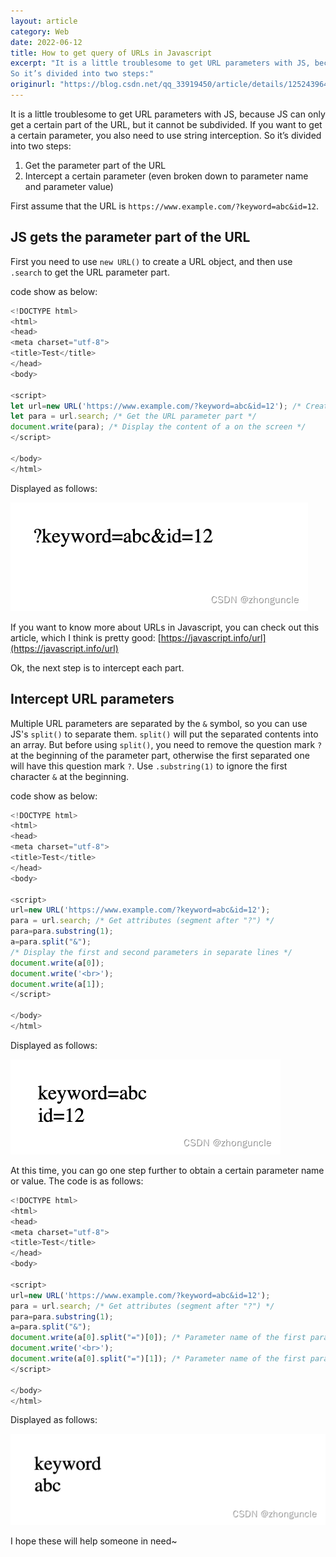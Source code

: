 ```yaml
---
layout: article
category: Web
date: 2022-06-12
title: How to get query of URLs in Javascript
excerpt: "It is a little troublesome to get URL parameters with JS, because JS can only get a certain part of the URL, but it cannot be subdivided. If you want to get a certain parameter, you also need to use string interception.
So it’s divided into two steps:"
originurl: "https://blog.csdn.net/qq_33919450/article/details/125243964"
---
```

It is a little troublesome to get URL parameters with JS, because JS can only get a certain part of the URL, but it cannot be subdivided. If you want to get a certain parameter, you also need to use string interception.
So it’s divided into two steps:

  1. Get the parameter part of the URL
  2. Intercept a certain parameter (even broken down to parameter name and parameter value)

First assume that the URL is `https://www.example.com/?keyword=abc&id=12`.

## JS gets the parameter part of the URL
First you need to use `new URL()` to create a URL object, and then use `.search` to get the URL parameter part.

code show as below:

```javascript
<!DOCTYPE html>
<html>
<head>
<meta charset="utf-8">
<title>Test</title>
</head>
<body>

<script>
let url=new URL('https://www.example.com/?keyword=abc&id=12'); /* Create a URL object */
let para = url.search; /* Get the URL parameter part */
document.write(para); /* Display the content of a on the screen */
</script>

</body>
</html>
```

Displayed as follows:

![“?keyword=abc&id=12”](/assets/images/0044d57e65b14e10ba29f60caf87b9f3.png)
 
If you want to know more about URLs in Javascript, you can check out this article, which I think is pretty good: [https://javascript.info/url](https://javascript.info/url)

Ok, the next step is to intercept each part.

## Intercept URL parameters
Multiple URL parameters are separated by the `&` symbol, so you can use JS's `split()` to separate them. `split()` will put the separated contents into an array.
But before using `split()`, you need to remove the question mark `?` at the beginning of the parameter part, otherwise the first separated one will have this question mark `?`. Use `.substring(1)` to ignore the first character `&` at the beginning.

code show as below:

```javascript
<!DOCTYPE html>
<html>
<head>
<meta charset="utf-8">
<title>Test</title>
</head>
<body>

<script>
url=new URL('https://www.example.com/?keyword=abc&id=12');
para = url.search; /* Get attributes (segment after "?") */
para=para.substring(1);
a=para.split("&");
/* Display the first and second parameters in separate lines */
document.write(a[0]);
document.write('<br>');
document.write(a[1]);
</script>

</body>
</html>
```

Displayed as follows:

!["keyword=abc" and "id=12"](/assets/images/7e86c5a0eab145b498598915b8b1a662.png)

At this time, you can go one step further to obtain a certain parameter name or value. The code is as follows:

```javascript
<!DOCTYPE html>
<html>
<head>
<meta charset="utf-8">
<title>Test</title>
</head>
<body>

<script>
url=new URL('https://www.example.com/?keyword=abc&id=12');
para = url.search; /* Get attributes (segment after "?") */
para=para.substring(1);
a=para.split("&");
document.write(a[0].split("=")[0]); /* Parameter name of the first parameter */
document.write('<br>');
document.write(a[0].split("=")[1]); /* Parameter name of the first parameter */
</script>

</body>
</html>
```

Displayed as follows:

!["keyword""abc"](/assets/images/3bded303a9d2416f802406db7fa3f49b.png)

​I hope these will help someone in need~